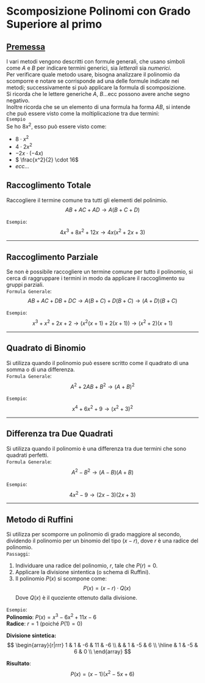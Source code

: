 # Scomposizione Polinomi con Grado Superiore al primo
## <u>Premessa</u>
I vari metodi vengono descritti con formule generali, che usano simboli come $A$ e $B$ per indicare termini generici, sia *letterali* sia *numerici*.  
Per verificare quale metodo usare, bisogna analizzare il polinomio da scomporre e notare se corrisponde ad una delle formule indicate nei metodi; successivamente si può applicare la formula di scomposizione.  
Si ricorda che le lettere generiche $A$, $B$...ecc possono avere anche segno negativo.  
Inoltre ricorda che se un elemento di una formula ha forma $AB$, si intende che può essere visto come la moltiplicazione tra due termini:  
`Esempio`  
Se ho $8x^2$, esso può essere visto come:
- $8 \cdot x^2$
- $4 \cdot 2x^2$
- $-2x \cdot (-4x)$
- $ \frac{x^2}{2} \cdot 16$
- *ecc...*


## Raccoglimento Totale
Raccogliere il termine comune tra tutti gli elementi del polinimio.  
$$
AB + AC + AD \to A(B + C + D)
$$

`Esempio`:  
$$
4x^3 + 8x^2 + 12x \to 4x(x^2 + 2x + 3)
$$

---

## Raccoglimento Parziale
Se non è possibile raccogliere un termine comune per tutto il polinomio, si cerca di raggruppare i termini in modo da applicare il raccoglimento su gruppi parziali.  
`Formula Generale`:
$$
AB + AC + DB + DC \to A(B + C) + D(B + C) \to (A + D)(B + C)
$$

`Esempio`:  
$$
x^3 + x^2 + 2x + 2 \to (x^2(x + 1) + 2(x + 1)) \to (x^2 + 2)(x + 1)
$$

---

## Quadrato di Binomio
Si utilizza quando il polinomio può essere scritto come il quadrato di una somma o di una differenza.  
`Formula Generale`:  
$$
 A^2 + 2AB + B^2 \to (A + B)^2
$$


`Esempio`:  
$$
x^4 + 6x^2 + 9 \to (x^2 + 3)^2
$$

---

## Differenza tra Due Quadrati
Si utilizza quando il polinomio è una differenza tra due termini che sono quadrati perfetti.  
`Formula Generale`:  
$$
A^2 - B^2 \to (A - B)(A + B)
$$

`Esempio`:  
$$
4x^2 - 9 \to (2x - 3)(2x + 3)
$$

---

## Metodo di Ruffini
Si utilizza per scomporre un polinomio di grado maggiore al secondo, dividendo il polinomio per un binomio del tipo $(x - r)$, dove $r$ è una radice del polinomio.  
`Passaggi`:
1. Individuare una radice del polinomio, $r$, tale che $P(r) = 0$.
2. Applicare la divisione sintentica (o schema di Ruffini).  
3. Il polinomio $P(x)$ si scompone come:
   $$
   P(x) = (x - r) \cdot Q(x)
   $$
   Dove $Q(x)$ è il quoziente ottenuto dalla divisione.

`Esempio`:  
**Polinomio**: $P(x) = x^3 - 6x^2 + 11x - 6$  
**Radice**: $r = 1$ (poiché $P(1) = 0$)

**Divisione sintetica:**
$$
\begin{array}{r|rrr}
1 & 1 & -6 & 11 & -6 \\
  &   & 1  & -5 & 6  \\
\hline
  & 1 & -5 & 6  & 0  \\
\end{array}
$$

**Risultato**:  
$$
P(x) = (x - 1)(x^2 - 5x + 6)
$$







